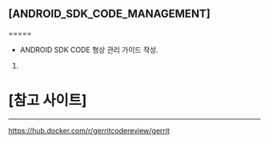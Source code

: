 ## [ANDROID_SDK_CODE_MANAGEMENT]
=====

* ANDROID SDK CODE 형상 관리 가이드 작성.


1. 





# [참고 사이트]
-----
https://hub.docker.com/r/gerritcodereview/gerrit
